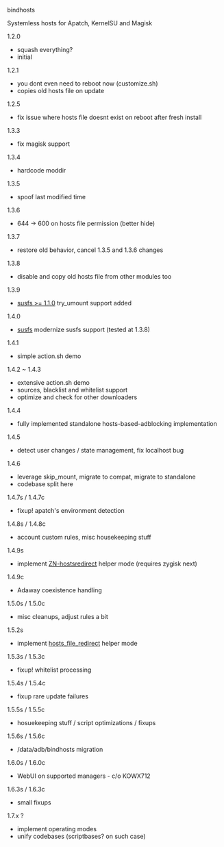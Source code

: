 bindhosts

Systemless hosts for Apatch, KernelSU and Magisk
  
1.2.0
 - squash everything?
 - initial
  
1.2.1
 - you dont even need to reboot now (customize.sh)
 - copies old hosts file on update
   
1.2.5
 - fix issue where hosts file doesnt exist on reboot after fresh install

1.3.3
  - fix magisk support
   
1.3.4
 - hardcode moddir  

1.3.5
 - spoof last modified time  

1.3.6
 - 644 -> 600 on hosts file permission (better hide)

1.3.7
 - restore old behavior, cancel 1.3.5 and 1.3.6 changes

1.3.8
 - disable and copy old hosts file from other modules too

1.3.9
 - [susfs >= 1.1.0](https://gitlab.com/simonpunk/susfs4ksu) try_umount support added

1.4.0
 - [susfs](https://gitlab.com/simonpunk/susfs4ksu) modernize susfs support (tested at 1.3.8)

1.4.1
 - simple action.sh demo

1.4.2 ~ 1.4.3
 - extensive action.sh demo
 - sources, blacklist and whitelist support
 - optimize and check for other downloaders

1.4.4
 - fully implemented standalone hosts-based-adblocking implementation

1.4.5
 - detect user changes / state management, fix localhost bug

1.4.6
 - leverage skip_mount, migrate to compat, migrate to standalone
 - codebase split here

1.4.7s / 1.4.7c
 - fixup! apatch's environment detection
 
1.4.8s / 1.4.8c
 - account custom rules, misc housekeeping stuff
 
1.4.9s
- implement [ZN-hostsredirect](https://github.com/aviraxp/ZN-hostsredirect) helper mode (requires zygisk next)
 
1.4.9c
 - Adaway coexistence handling
 
1.5.0s / 1.5.0c
 - misc cleanups, adjust rules a bit

1.5.2s
- implement [hosts_file_redirect](https://github.com/AndroidPatch/kpm/tree/main/src/hosts_file_redirect) helper mode
 
1.5.3s / 1.5.3c
 - fixup! whitelist processing 
 
1.5.4s / 1.5.4c
 - fixup rare update failures 
 
1.5.5s / 1.5.5c
 - hosuekeeping stuff / script optimizations / fixups
 
1.5.6s / 1.5.6c
 - /data/adb/bindhosts migration

1.6.0s / 1.6.0c
 - WebUI on supported managers - c/o KOWX712

1.6.3s / 1.6.3c
 - small fixups 
 
1.7.x ?
 - implement operating modes
 - unify codebases (scriptbases? on such case)
 
 
